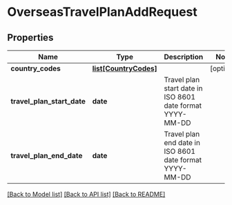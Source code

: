 # OverseasTravelPlanAddRequest

## Properties
Name | Type | Description | Notes
------------ | ------------- | ------------- | -------------
**country_codes** | [**list[CountryCodes]**](CountryCodes.md) |  | [optional] 
**travel_plan_start_date** | **date** | Travel plan start date in ISO 8601 date format YYYY-MM-DD | 
**travel_plan_end_date** | **date** | Travel plan end date in ISO 8601 date format YYYY-MM-DD | 

[[Back to Model list]](../README.md#documentation-for-models) [[Back to API list]](../README.md#documentation-for-api-endpoints) [[Back to README]](../README.md)

